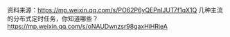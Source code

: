 资料来源：https://mp.weixin.qq.com/s/PO62P6yQEPnIJUT7f1qX1Q 
几种主流的分布式定时任务，你知道哪些？ https://mp.weixin.qq.com/s/oNAUDwnzsr98gaxHiHRjeA